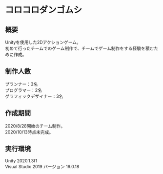 # コロコロダンゴムシ

## 概要
Unityを使用した2Dアクションゲーム。  
初めて行ったチームでのゲーム制作で、チームでゲーム制作をする経験を積むために作成。

## 制作人数
プランナー：3名  
プログラマー：2名  
グラフィックデザイナー：3名

## 作成期間
2020/8/28開始のチーム制作。  
2020/10/13時点未完成。

## 実行環境
Unity 2020.1.3f1  
Visual Studio 2019 バージョン 16.0.18
